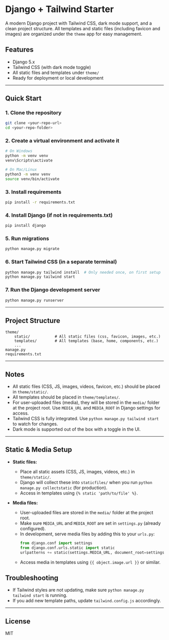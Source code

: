 # Django + Tailwind Starter

A modern Django project with Tailwind CSS, dark mode support, and a clean project structure. All templates and static files (including favicon and images) are organized under the `theme` app for easy management.

## Features
- Django 5.x
- Tailwind CSS (with dark mode toggle)
- All static files and templates under `theme/`
- Ready for deployment or local development

---

## Quick Start

### 1. Clone the repository
```bash
git clone <your-repo-url>
cd <your-repo-folder>
```

### 2. Create a virtual environment and activate it
```bash
# On Windows
python -m venv venv
venv\Scripts\activate

# On Mac/Linux
python3 -m venv venv
source venv/bin/activate
```

### 3. Install requirements
```bash
pip install -r requirements.txt
```

### 4. Install Django (if not in requirements.txt)
```bash
pip install django
```

### 5. Run migrations
```bash
python manage.py migrate
```

### 6. Start Tailwind CSS (in a separate terminal)
```bash
python manage.py tailwind install  # Only needed once, on first setup
python manage.py tailwind start
```

### 7. Run the Django development server
```bash
python manage.py runserver
```

---

## Project Structure
```
theme/
    static/           # All static files (css, favicon, images, etc.)
    templates/        # All templates (base, home, components, etc.)
    ...
manage.py
requirements.txt
```

---

## Notes
- All static files (CSS, JS, images, videos, favicon, etc.) should be placed in `theme/static/`.
- All templates should be placed in `theme/templates/`.
- For user-uploaded files (media), they will be stored in the `media/` folder at the project root. Use `MEDIA_URL` and `MEDIA_ROOT` in Django settings for access.
- Tailwind CSS is fully integrated. Use `python manage.py tailwind start` to watch for changes.
- Dark mode is supported out of the box with a toggle in the UI.

---

## Static & Media Setup

- **Static files:**
    - Place all static assets (CSS, JS, images, videos, etc.) in `theme/static/`.
    - Django will collect these into `staticfiles/` when you run `python manage.py collectstatic` (for production).
    - Access in templates using `{% static 'path/to/file' %}`.

- **Media files:**
    - User-uploaded files are stored in the `media/` folder at the project root.
    - Make sure `MEDIA_URL` and `MEDIA_ROOT` are set in `settings.py` (already configured).
    - In development, serve media files by adding this to your `urls.py`:
      ```python
      from django.conf import settings
      from django.conf.urls.static import static
      urlpatterns += static(settings.MEDIA_URL, document_root=settings.MEDIA_ROOT)
      ```
    - Access media in templates using `{{ object.image.url }}` or similar.

## Troubleshooting
- If Tailwind styles are not updating, make sure `python manage.py tailwind start` is running.
- If you add new template paths, update `tailwind.config.js` accordingly.

---

## License
MIT
